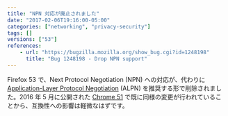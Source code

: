 ```yaml
---
title: "NPN 対応が廃止されました"
date: "2017-02-06T19:16:00-05:00"
categories: ["networking", "privacy-security"]
tags: []
versions: ["53"]
references:
    - url: "https://bugzilla.mozilla.org/show_bug.cgi?id=1248198"
      title: "Bug 1248198 - Drop NPN support"
---
```

Firefox 53 で、Next Protocol Negotiation (NPN) への対応が、代わりに [Application-Layer Protocol Negotiation](https://ja.wikipedia.org/wiki/Application-Layer_Protocol_Negotiation) (ALPN) を推奨する形で削除されました。2016 年 5 月に公開された [Chrome 51](https://developers.google.com/web/updates/2016/04/chrome-51-deprecations) で既に同様の変更が行われていることから、互換性への影響は軽微なはずです。
